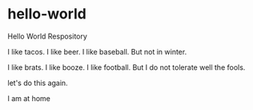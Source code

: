 # hello-world
Hello World Respository

I like tacos. 
I like beer.
I like baseball.
But not in winter.

I like brats.
I like booze.
I like football.
But I do not tolerate well the fools.

let's do this again.

I am at home
